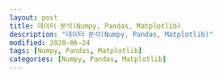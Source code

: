 ```yaml
---
layout: post
title: 데이터 분석(Numpy, Pandas, Matplotlib)
description: "데이터 분석(Numpy, Pandas, Matplotlib)"
modified: 2020-06-24
tags: [Numpy, Pandas, Matplotlib]
categories: [Numpy, Pandas, Matplotlib]
---
```


